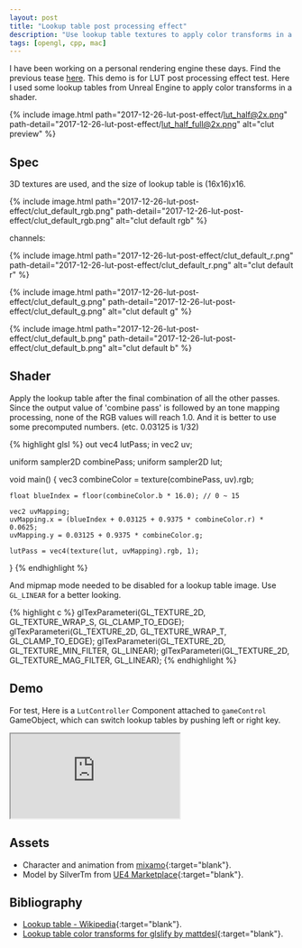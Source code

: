 ```yaml
---
layout: post
title: "Lookup table post processing effect"
description: "Use lookup table textures to apply color transforms in a shader."
tags: [opengl, cpp, mac]
---
```


I have been working on a personal rendering engine these days. Find the previous tease [here](https://haijianliu.github.io/posts/dungeon-demo). This demo is for LUT post processing effect test.
Here I used some lookup tables from Unreal Engine to apply color transforms in a shader.

{% include image.html path="2017-12-26-lut-post-effect/lut_half@2x.png" path-detail="2017-12-26-lut-post-effect/lut_half_full@2x.png" alt="clut preview" %}

## Spec

3D textures are used, and the size of lookup table is (16x16)x16.

{% include image.html path="2017-12-26-lut-post-effect/clut_default_rgb.png" path-detail="2017-12-26-lut-post-effect/clut_default_rgb.png" alt="clut default rgb" %}

channels:

{% include image.html path="2017-12-26-lut-post-effect/clut_default_r.png" path-detail="2017-12-26-lut-post-effect/clut_default_r.png" alt="clut default r" %}

{% include image.html path="2017-12-26-lut-post-effect/clut_default_g.png" path-detail="2017-12-26-lut-post-effect/clut_default_g.png" alt="clut default g" %}

{% include image.html path="2017-12-26-lut-post-effect/clut_default_b.png" path-detail="2017-12-26-lut-post-effect/clut_default_b.png" alt="clut default b" %}


## Shader

Apply the lookup table after the final combination of all the other passes. Since the output value of 'combine pass' is followed by an tone mapping processing, none of the RGB values will reach 1.0. And it is better to use some precomputed numbers. (etc. 0.03125 is 1/32)

{% highlight glsl %}
out vec4 lutPass;
in vec2 uv;

uniform sampler2D combinePass;
uniform sampler2D lut;

void main() {
	vec3 combineColor = texture(combinePass, uv).rgb;

	float blueIndex = floor(combineColor.b * 16.0); // 0 ~ 15

	vec2 uvMapping;
	uvMapping.x = (blueIndex + 0.03125 + 0.9375 * combineColor.r) * 0.0625;
	uvMapping.y = 0.03125 + 0.9375 * combineColor.g;

	lutPass = vec4(texture(lut, uvMapping).rgb, 1);
}
{% endhighlight %}

And mipmap mode needed to be disabled for a lookup table image. Use `GL_LINEAR` for a better looking.

{% highlight c %}
glTexParameteri(GL_TEXTURE_2D, GL_TEXTURE_WRAP_S, GL_CLAMP_TO_EDGE);
glTexParameteri(GL_TEXTURE_2D, GL_TEXTURE_WRAP_T, GL_CLAMP_TO_EDGE);
glTexParameteri(GL_TEXTURE_2D, GL_TEXTURE_MIN_FILTER, GL_LINEAR);
glTexParameteri(GL_TEXTURE_2D, GL_TEXTURE_MAG_FILTER, GL_LINEAR);
{% endhighlight %}

## Demo

For test, Here is a `LutController` Component attached to `gameControl` GameObject, which can switch lookup tables by pushing left or right key.

<div class="embed-responsive embed-responsive-16by9">
<iframe src="https://www.youtube.com/embed/uIYNtmrwrsA?loop=1&playlist=uIYNtmrwrsA&modestbranding=1&autohide=1&showinfo=0&controls=0" allowfullscreen></iframe>
</div>


## Assets

- Character and animation from [mixamo](https://www.mixamo.com){:target="blank"}.
- Model by SilverTm from [UE4 Marketplace](https://www.unrealengine.com/marketplace){:target="blank"}.

## Bibliography
- [Lookup table - Wikipedia](https://en.wikipedia.org/wiki/Lookup_table){:target="blank"}.
- [Lookup table color transforms for glslify by mattdesl](https://github.com/mattdesl/glsl-lut){:target="blank"}.
